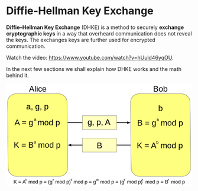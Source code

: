 # Diffie-Hellman Key Exchange

**Diffie–Hellman Key Exchange** (DHКЕ) is a method to securely **exchange cryptographic keys** in a way that overheard communication does not reveal the keys. The exchanges keys are further used for encrypted communication.

<div class="video-player">
  Watch the video: <a target="_blank" href="https://www.youtube.com/watch?v=hUuld46yqOU">https://www.youtube.com/watch?v=hUuld46yqOU</a>.
</div>
<script src="/assets/js/video.js"></script>

In the next few sections we shall explain how DHKE works and the math behind it.

![](/assets/Diffie-Hellman-Key-Exchange-Protocol.png)
